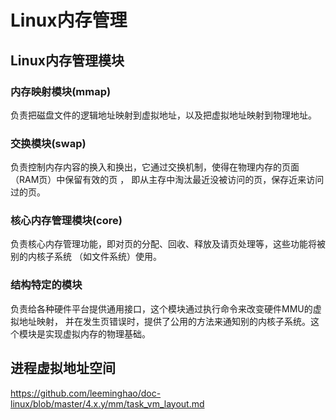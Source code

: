 Linux内存管理
========================================

Linux内存管理模块
----------------------------------------

### 内存映射模块(mmap)

负责把磁盘文件的逻辑地址映射到虚拟地址，以及把虚拟地址映射到物理地址。

### 交换模块(swap)

负责控制内存内容的换入和换出，它通过交换机制，使得在物理内存的页面（RAM页）中保留有效的页 ，
即从主存中淘汰最近没被访问的页，保存近来访问过的页。

### 核心内存管理模块(core)

负责核心内存管理功能，即对页的分配、回收、释放及请页处理等，这些功能将被别的内核子系统
（如文件系统）使用。

### 结构特定的模块

负责给各种硬件平台提供通用接口，这个模块通过执行命令来改变硬件MMU的虚拟地址映射，
并在发生页错误时，提供了公用的方法来通知别的内核子系统。这个模块是实现虚拟内存的物理基础。

进程虚拟地址空间
----------------------------------------

https://github.com/leeminghao/doc-linux/blob/master/4.x.y/mm/task_vm_layout.md

